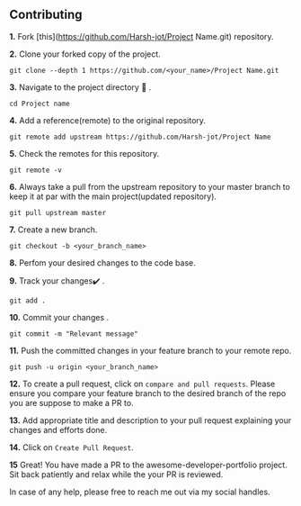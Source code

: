 ## Contributing

**1.**  Fork [this](https://github.com/Harsh-jot/Project Name.git) repository.

**2.**  Clone your forked copy of the project.

```
git clone --depth 1 https://github.com/<your_name>/Project Name.git
```

**3.** Navigate to the project directory :file_folder: .

```
cd Project name
```

**4.** Add a reference(remote) to the original repository.

```
git remote add upstream https://github.com/Harsh-jot/Project Name
```

**5.** Check the remotes for this repository.
```
git remote -v
```

**6.** Always take a pull from the upstream repository to your master branch to keep it at par with the main project(updated repository).

```
git pull upstream master
```

**7.** Create a new branch.

```
git checkout -b <your_branch_name>
```

**8.** Perfom your desired changes to the code base.


**9.** Track your changes:heavy_check_mark: .

```
git add . 
```

**10.** Commit your changes .

```
git commit -m "Relevant message"
```

**11.** Push the committed changes in your feature branch to your remote repo.
```
git push -u origin <your_branch_name>
```

**12.** To create a pull request, click on `compare and pull requests`. Please ensure you compare your feature branch to the desired branch of the repo you are suppose to make a PR to.


**13.** Add appropriate title and description to your pull request explaining your changes and efforts done.


**14.** Click on `Create Pull Request`.

**15** Great! You have made a PR to the awesome-developer-portfolio project. Sit back patiently and relax while the your PR is reviewed. 

 In case of any help, please free to reach me out via my social handles.
